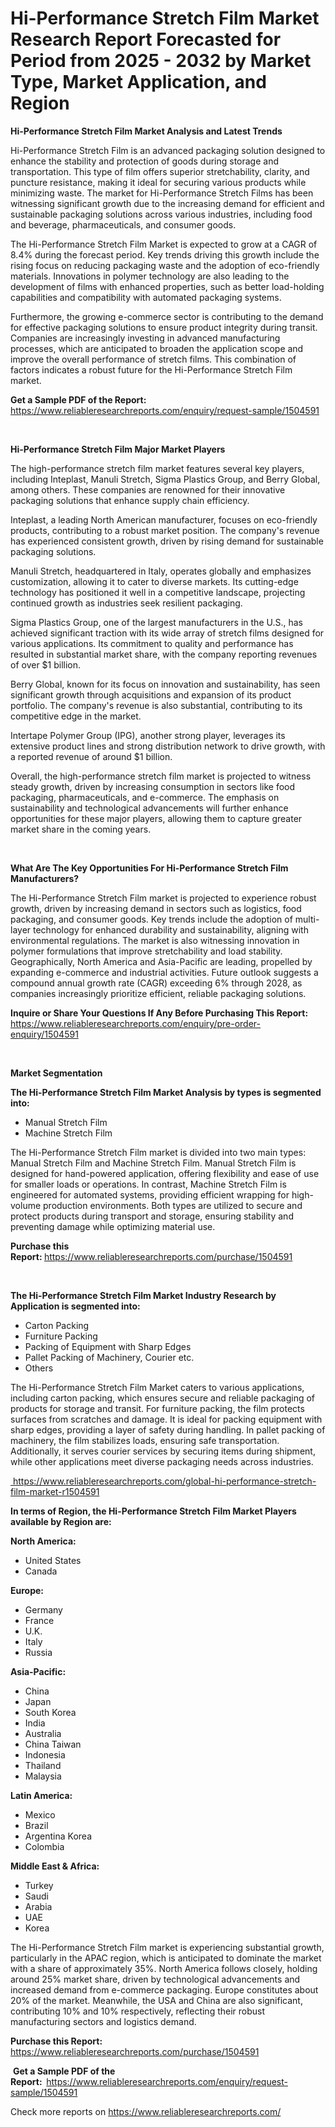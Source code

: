 <p><h1>Hi-Performance Stretch Film Market Research Report Forecasted for Period from 2025 -  2032 by Market Type, Market Application, and Region</h1></p><p><strong>Hi-Performance Stretch Film Market Analysis and Latest Trends</strong></p>
<p><p>Hi-Performance Stretch Film is an advanced packaging solution designed to enhance the stability and protection of goods during storage and transportation. This type of film offers superior stretchability, clarity, and puncture resistance, making it ideal for securing various products while minimizing waste. The market for Hi-Performance Stretch Films has been witnessing significant growth due to the increasing demand for efficient and sustainable packaging solutions across various industries, including food and beverage, pharmaceuticals, and consumer goods.</p><p>The Hi-Performance Stretch Film Market is expected to grow at a CAGR of 8.4% during the forecast period. Key trends driving this growth include the rising focus on reducing packaging waste and the adoption of eco-friendly materials. Innovations in polymer technology are also leading to the development of films with enhanced properties, such as better load-holding capabilities and compatibility with automated packaging systems.</p><p>Furthermore, the growing e-commerce sector is contributing to the demand for effective packaging solutions to ensure product integrity during transit. Companies are increasingly investing in advanced manufacturing processes, which are anticipated to broaden the application scope and improve the overall performance of stretch films. This combination of factors indicates a robust future for the Hi-Performance Stretch Film market.</p></p>
<p><strong>Get a Sample PDF of the Report:&nbsp;</strong> <a href="https://www.reliableresearchreports.com/enquiry/request-sample/1504591?utm_campaign=2243&utm_medium=2&utm_source=Github&utm_content=ia&utm_term=23032025&utm_id=hi-performance-stretch-film">https://www.reliableresearchreports.com/enquiry/request-sample/1504591</a></p>
<p>&nbsp;</p>
<p><strong>Hi-Performance Stretch Film Major Market Players</strong></p>
<p><p>The high-performance stretch film market features several key players, including Inteplast, Manuli Stretch, Sigma Plastics Group, and Berry Global, among others. These companies are renowned for their innovative packaging solutions that enhance supply chain efficiency.</p><p>Inteplast, a leading North American manufacturer, focuses on eco-friendly products, contributing to a robust market position. The company's revenue has experienced consistent growth, driven by rising demand for sustainable packaging solutions.</p><p>Manuli Stretch, headquartered in Italy, operates globally and emphasizes customization, allowing it to cater to diverse markets. Its cutting-edge technology has positioned it well in a competitive landscape, projecting continued growth as industries seek resilient packaging.</p><p>Sigma Plastics Group, one of the largest manufacturers in the U.S., has achieved significant traction with its wide array of stretch films designed for various applications. Its commitment to quality and performance has resulted in substantial market share, with the company reporting revenues of over $1 billion.</p><p>Berry Global, known for its focus on innovation and sustainability, has seen significant growth through acquisitions and expansion of its product portfolio. The company's revenue is also substantial, contributing to its competitive edge in the market.</p><p>Intertape Polymer Group (IPG), another strong player, leverages its extensive product lines and strong distribution network to drive growth, with a reported revenue of around $1 billion. </p><p>Overall, the high-performance stretch film market is projected to witness steady growth, driven by increasing consumption in sectors like food packaging, pharmaceuticals, and e-commerce. The emphasis on sustainability and technological advancements will further enhance opportunities for these major players, allowing them to capture greater market share in the coming years.</p></p>
<p>&nbsp;</p>
<p><strong>What Are The Key Opportunities For Hi-Performance Stretch Film Manufacturers?</strong></p>
<p><p>The Hi-Performance Stretch Film market is projected to experience robust growth, driven by increasing demand in sectors such as logistics, food packaging, and consumer goods. Key trends include the adoption of multi-layer technology for enhanced durability and sustainability, aligning with environmental regulations. The market is also witnessing innovation in polymer formulations that improve stretchability and load stability. Geographically, North America and Asia-Pacific are leading, propelled by expanding e-commerce and industrial activities. Future outlook suggests a compound annual growth rate (CAGR) exceeding 6% through 2028, as companies increasingly prioritize efficient, reliable packaging solutions.</p></p>
<p><strong>Inquire or Share Your Questions If Any Before Purchasing This Report:</strong> <a href="https://www.reliableresearchreports.com/enquiry/pre-order-enquiry/1504591?utm_campaign=2243&utm_medium=2&utm_source=Github&utm_content=ia&utm_term=23032025&utm_id=hi-performance-stretch-film">https://www.reliableresearchreports.com/enquiry/pre-order-enquiry/1504591</a></p>
<p>&nbsp;</p>
<p><strong>Market Segmentation</strong></p>
<p><strong>The Hi-Performance Stretch Film Market Analysis by types is segmented into:</strong></p>
<p><ul><li>Manual Stretch Film</li><li>Machine Stretch Film</li></ul></p>
<p><p>The Hi-Performance Stretch Film market is divided into two main types: Manual Stretch Film and Machine Stretch Film. Manual Stretch Film is designed for hand-powered application, offering flexibility and ease of use for smaller loads or operations. In contrast, Machine Stretch Film is engineered for automated systems, providing efficient wrapping for high-volume production environments. Both types are utilized to secure and protect products during transport and storage, ensuring stability and preventing damage while optimizing material use.</p></p>
<p><strong>Purchase this Report:&nbsp;</strong><a href="https://www.reliableresearchreports.com/purchase/1504591?utm_campaign=2243&utm_medium=2&utm_source=Github&utm_content=ia&utm_term=23032025&utm_id=hi-performance-stretch-film">https://www.reliableresearchreports.com/purchase/1504591</a></p>
<p>&nbsp;</p>
<p><strong>The Hi-Performance Stretch Film Market Industry Research by Application is segmented into:</strong></p>
<p><ul><li>Carton Packing</li><li>Furniture Packing</li><li>Packing of Equipment with Sharp Edges</li><li>Pallet Packing of Machinery, Courier etc.</li><li>Others</li></ul></p>
<p><p>The Hi-Performance Stretch Film Market caters to various applications, including carton packing, which ensures secure and reliable packaging of products for storage and transit. For furniture packing, the film protects surfaces from scratches and damage. It is ideal for packing equipment with sharp edges, providing a layer of safety during handling. In pallet packing of machinery, the film stabilizes loads, ensuring safe transportation. Additionally, it serves courier services by securing items during shipment, while other applications meet diverse packaging needs across industries.</p></p>
<p><a href="https://www.reliableresearchreports.com/global-hi-performance-stretch-film-market-r1504591?utm_campaign=2243&utm_medium=2&utm_source=Github&utm_content=ia&utm_term=23032025&utm_id=hi-performance-stretch-film">&nbsp;https://www.reliableresearchreports.com/global-hi-performance-stretch-film-market-r1504591</a></p>
<p><strong>In terms of Region, the Hi-Performance Stretch Film Market Players available by Region are:</strong></p>
<p>
    <p> <strong> North America: </strong>
        <ul>
            <li>United States</li>
            <li>Canada</li>
        </ul>
        </p> 
    <p> <strong> Europe: </strong>
        <ul>
            <li>Germany</li>
            <li>France</li>
            <li>U.K.</li>
            <li>Italy</li>
            <li>Russia</li>
        </ul>
        </p> 
    <p> <strong> Asia-Pacific: </strong>
        <ul>
            <li>China</li>
            <li>Japan</li>
            <li>South Korea</li>
            <li>India</li>
            <li>Australia</li>
            <li>China Taiwan</li>
            <li>Indonesia</li>
            <li>Thailand</li>
            <li>Malaysia</li>
        </ul>
        </p> 
    <p> <strong> Latin America: </strong>
        <ul>
            <li>Mexico</li>
            <li>Brazil</li>
            <li>Argentina Korea</li>
            <li>Colombia</li>
        </ul>
        </p> 
    <p> <strong> Middle East & Africa: </strong>
        <ul>
            <li>Turkey</li>
            <li>Saudi</li>
            <li>Arabia</li>
            <li>UAE</li>
            <li>Korea</li>
        </ul>
    </p>
    </p>
<p><p>The Hi-Performance Stretch Film market is experiencing substantial growth, particularly in the APAC region, which is anticipated to dominate the market with a share of approximately 35%. North America follows closely, holding around 25% market share, driven by technological advancements and increased demand from e-commerce packaging. Europe constitutes about 20% of the market. Meanwhile, the USA and China are also significant, contributing 10% and 10% respectively, reflecting their robust manufacturing sectors and logistics demand.</p></p>
<p><strong>Purchase this Report: </strong><a href="https://www.reliableresearchreports.com/purchase/1504591?utm_campaign=2243&utm_medium=2&utm_source=Github&utm_content=ia&utm_term=23032025&utm_id=hi-performance-stretch-film">https://www.reliableresearchreports.com/purchase/1504591</a></p>
<p>&nbsp;<strong>Get a Sample PDF of the Report:&nbsp;&nbsp;</strong><a href="https://www.reliableresearchreports.com/enquiry/request-sample/1504591?utm_campaign=2243&utm_medium=2&utm_source=Github&utm_content=ia&utm_term=23032025&utm_id=hi-performance-stretch-film">https://www.reliableresearchreports.com/enquiry/request-sample/1504591</a></p>
<p><strong></strong></p>
<p>Check more reports on <a href="https://www.reliableresearchreports.com/?utm_campaign=2243&utm_medium=2&utm_source=Github&utm_content=ia&utm_term=23032025&utm_id=hi-performance-stretch-film">https://www.reliableresearchreports.com/</a></p>